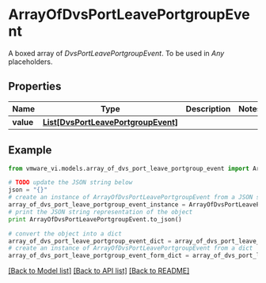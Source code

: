 # ArrayOfDvsPortLeavePortgroupEvent

A boxed array of *DvsPortLeavePortgroupEvent*. To be used in *Any* placeholders. 

## Properties
Name | Type | Description | Notes
------------ | ------------- | ------------- | -------------
**value** | [**List[DvsPortLeavePortgroupEvent]**](DvsPortLeavePortgroupEvent.md) |  | 

## Example

```python
from vmware_vi.models.array_of_dvs_port_leave_portgroup_event import ArrayOfDvsPortLeavePortgroupEvent

# TODO update the JSON string below
json = "{}"
# create an instance of ArrayOfDvsPortLeavePortgroupEvent from a JSON string
array_of_dvs_port_leave_portgroup_event_instance = ArrayOfDvsPortLeavePortgroupEvent.from_json(json)
# print the JSON string representation of the object
print ArrayOfDvsPortLeavePortgroupEvent.to_json()

# convert the object into a dict
array_of_dvs_port_leave_portgroup_event_dict = array_of_dvs_port_leave_portgroup_event_instance.to_dict()
# create an instance of ArrayOfDvsPortLeavePortgroupEvent from a dict
array_of_dvs_port_leave_portgroup_event_form_dict = array_of_dvs_port_leave_portgroup_event.from_dict(array_of_dvs_port_leave_portgroup_event_dict)
```
[[Back to Model list]](../README.md#documentation-for-models) [[Back to API list]](../README.md#documentation-for-api-endpoints) [[Back to README]](../README.md)


